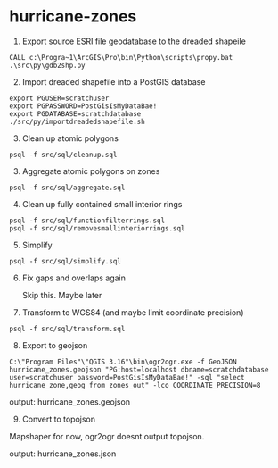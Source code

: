 # hurricane-zones

1. Export source ESRI file geodatabase to the dreaded shapeile

```
CALL c:\Progra~1\ArcGIS\Pro\bin\Python\scripts\propy.bat .\src\py\gdb2shp.py 
```

2. Import dreaded shapefile into a PostGIS database

```shell
export PGUSER=scratchuser
export PGPASSWORD=PostGisIsMyDataBae!
export PGDATABASE=scratchdatabase
./src/py/importdreadedshapefile.sh
```

3. Clean up atomic polygons

```shell
psql -f src/sql/cleanup.sql
```

3. Aggregate atomic polygons on zones

```shell
psql -f src/sql/aggregate.sql
```

4. Clean up fully contained small interior rings

```shell
psql -f src/sql/functionfilterrings.sql
psql -f src/sql/removesmallinteriorrings.sql
```


5. Simplify 

```shell
psql -f src/sql/simplify.sql
```

6. Fix gaps and overlaps again

    Skip this. Maybe later

7. Transform to WGS84 (and maybe limit coordinate precision)

```shell
psql -f src/sql/transform.sql
```

8. Export to geojson

```shell
C:\"Program Files"\"QGIS 3.16"\bin\ogr2ogr.exe -f GeoJSON hurricane_zones.geojson "PG:host=localhost dbname=scratchdatabase user=scratchuser password=PostGisIsMyDataBae!" -sql "select hurricane_zone,geog from zones_out" -lco COORDINATE_PRECISION=8
```

output: hurricane_zones.geojson

9. Convert to topojson

Mapshaper for now, ogr2ogr doesnt output topojson.

output: hurricane_zones.json